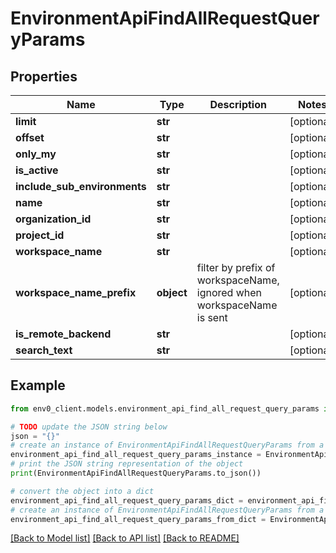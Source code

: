 # EnvironmentApiFindAllRequestQueryParams


## Properties

Name | Type | Description | Notes
------------ | ------------- | ------------- | -------------
**limit** | **str** |  | [optional] 
**offset** | **str** |  | [optional] 
**only_my** | **str** |  | [optional] 
**is_active** | **str** |  | [optional] 
**include_sub_environments** | **str** |  | [optional] 
**name** | **str** |  | [optional] 
**organization_id** | **str** |  | [optional] 
**project_id** | **str** |  | [optional] 
**workspace_name** | **str** |  | [optional] 
**workspace_name_prefix** | **object** | filter by prefix of workspaceName, ignored when workspaceName is sent | [optional] 
**is_remote_backend** | **str** |  | [optional] 
**search_text** | **str** |  | [optional] 

## Example

```python
from env0_client.models.environment_api_find_all_request_query_params import EnvironmentApiFindAllRequestQueryParams

# TODO update the JSON string below
json = "{}"
# create an instance of EnvironmentApiFindAllRequestQueryParams from a JSON string
environment_api_find_all_request_query_params_instance = EnvironmentApiFindAllRequestQueryParams.from_json(json)
# print the JSON string representation of the object
print(EnvironmentApiFindAllRequestQueryParams.to_json())

# convert the object into a dict
environment_api_find_all_request_query_params_dict = environment_api_find_all_request_query_params_instance.to_dict()
# create an instance of EnvironmentApiFindAllRequestQueryParams from a dict
environment_api_find_all_request_query_params_from_dict = EnvironmentApiFindAllRequestQueryParams.from_dict(environment_api_find_all_request_query_params_dict)
```
[[Back to Model list]](../README.md#documentation-for-models) [[Back to API list]](../README.md#documentation-for-api-endpoints) [[Back to README]](../README.md)



